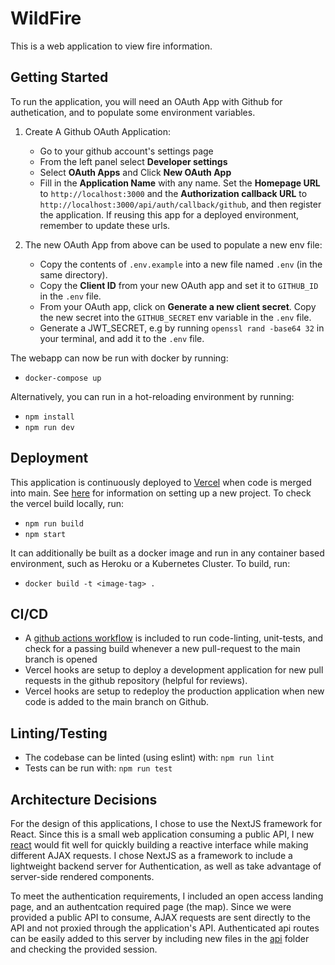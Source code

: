 # WildFire

This is a web application to view fire information.

## Getting Started

To run the application, you will need an OAuth App with Github for authetication, and to populate some environment variables.

1. Create A Github OAuth Application:

    - Go to your github account's settings page
    - From the left panel select **Developer settings**
    - Select **OAuth Apps** and Click **New OAuth App**
    - Fill in the **Application Name** with any name. Set the **Homepage URL** to `http://localhost:3000` and the **Authorization callback URL** to `http://localhost:3000/api/auth/callback/github`, and then register the application. If reusing this app for a deployed environment, remember to update these urls.

2. The new OAuth App from above can be used to populate a new env file: 
    - Copy the contents of `.env.example` into a new file named `.env` (in the same directory).
    - Copy the **Client ID** from your new OAuth app and set it to `GITHUB_ID` in the `.env` file.
    - From your OAuth app, click on **Generate a new client secret**. Copy the new secret into the `GITHUB_SECRET` env variable in the `.env` file.
    - Generate a JWT_SECRET, e.g by running `openssl rand -base64 32` in your terminal, and add it to the `.env` file. 

The webapp can now be run with docker by running:
- `docker-compose up`

Alternatively, you can run in a hot-reloading environment by running:
- `npm install`
- `npm run dev`

## Deployment

This application is continuously deployed to [Vercel](https://vercel.com/) when code is merged into main. See [here](https://vercel.com/docs/concepts/deployments/git#deploying-a-git-repository) for information on setting up a new project. To check the vercel build locally, run:

- `npm run build`
- `npm start`

 It can additionally be built as a docker image and run in any container based environment, such as Heroku or a Kubernetes Cluster. To build, run:
- `docker build -t <image-tag> .`

## CI/CD

- A [github actions workflow](./.github/workflows/lint-test-builld.yaml) is included to run code-linting, unit-tests, and check for a passing build whenever a new pull-request to the main branch is opened
- Vercel hooks are setup to deploy a development application for new pull requests in the github repository (helpful for reviews).
- Vercel hooks are setup to redeploy the production application when new code is added to the main branch on Github.

## Linting/Testing

- The codebase can be linted (using eslint) with: `npm run lint`
- Tests can be run with: `npm run test`

## Architecture Decisions

For the design of this applications, I chose to use the NextJS framework for React. Since this is a small web application consuming a public API, I new [react](https://react.dev/) would fit well for quickly building a reactive interface while making different AJAX requests. I chose NextJS as a framework to include a lightweight backend server for Authentication, as well as take advantage of server-side rendered components.

To meet the authentication requirements, I included an open access landing page, and an authentcation required page (the map). Since we were provided a public API to consume, AJAX requests are sent directly to the API and not proxied through the application's API. Authenticated api routes can be easily added to this server by including new files in the [api](./src/pages/api) folder and checking the provided session.


